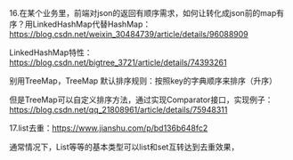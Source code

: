16.在某个业务里，前端对json的返回有顺序需求，如何让转化成json前的map有序？用LinkedHashMap代替HashMap：https://blog.csdn.net/weixin_30484739/article/details/96088909

LinkedHashMap特性：https://blog.csdn.net/bigtree_3721/article/details/74393261

别用TreeMap，TreeMap 默认排序规则：按照key的字典顺序来排序（升序）

但是TreeMap可以自定义排序方法，通过实现Comparator接口，实现例子：https://blog.csdn.net/qq_21808961/article/details/75948311



17.list去重：https://www.jianshu.com/p/bd136b648fc2

通常情况下，List<String>等等的基本类型可以list和set互转达到去重效果，
